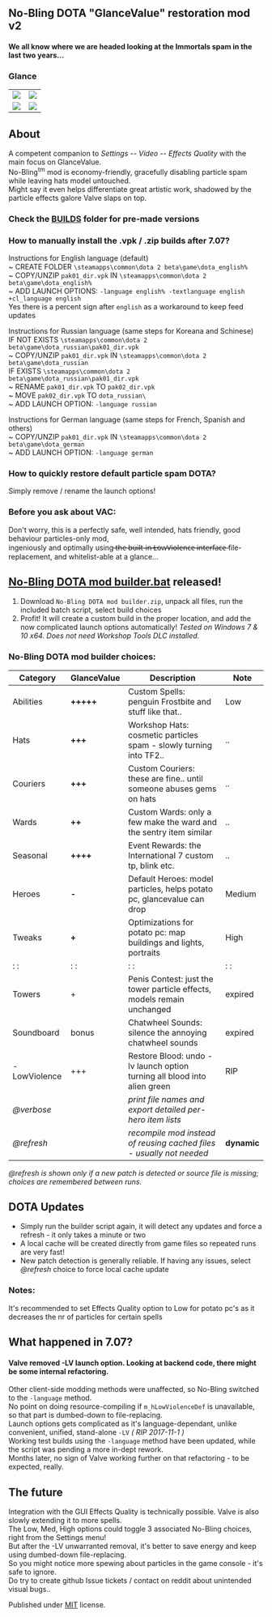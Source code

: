 ## No-Bling DOTA "GlanceValue" restoration mod v2 
#### We all know where we are headed looking at the Immortals spam in the last two years...  
  
### Glance  
<table>  
	<tr>  
		<td><img src="http://i.imgur.com/QhB7BkT.jpg"></td>  
		<td><img src="http://i.imgur.com/hr0lFC4.jpg"></td>  
	</tr>  
	<tr>  
		<td><img src="http://i.imgur.com/kUIQ7Jh.png"></td>  
		<td><img src="http://i.imgur.com/JShyXKs.png"></td>  
	</tr>  
</table>  
  
## About  
A competent companion to *Settings -- Video -- Effects Quality* with the main focus on GlanceValue.  
No-Bling<sup>tm</sup> mod is economy-friendly, gracefully disabling particle spam while leaving hats model untouched.  
Might say it even helps differentiate great artistic work, shadowed by the particle effects galore Valve slaps on top.  

### Check the [BUILDS](https://github.com/No-Bling/DOTA/tree/master/BUILDS) folder for pre-made versions 

### How to manually install the .vpk / .zip builds after 7.07?  
   Instructions for English language (default)  
   ~ CREATE FOLDER `\steamapps\common\dota 2 beta\game\dota_english%`  
   ~ COPY/UNZIP `pak01_dir.vpk` IN `\steamapps\common\dota 2 beta\game\dota_english%`  
   ~ ADD LAUNCH OPTIONS: `-language english% -textlanguage english +cl_language english`  
   Yes there is a percent sign after `english` as a workaround to keep feed updates  
    
   Instructions for Russian language (same steps for Koreana and Schinese)  
   IF NOT EXISTS `\steamapps\common\dota 2 beta\game\dota_russian\pak01_dir.vpk`  
   ~ COPY/UNZIP `pak01_dir.vpk` IN `\steamapps\common\dota 2 beta\game\dota_russian`  
   IF EXISTS `\steamapps\common\dota 2 beta\game\dota_russian\pak01_dir.vpk`  
   ~ RENAME `pak01_dir.vpk` TO `pak02_dir.vpk`  
   ~ MOVE `pak02_dir.vpk` TO `dota_russian\`  
   ~ ADD LAUNCH OPTION: `-language russian`  
    
   Instructions for German language (same steps for French, Spanish and others)  
   ~ COPY/UNZIP `pak01_dir.vpk` IN `\steamapps\common\dota 2 beta\game\dota_german`  
   ~ ADD LAUNCH OPTION: `-language german`  
  
### How to quickly restore default particle spam DOTA?  
Simply remove / rename the launch options!  
  
### Before you ask about VAC:  
Don't worry, this is a perfectly safe, well intended, hats friendly, good behaviour particles-only mod,  
ingeniously and optimally using ̶t̶h̶e̶ ̶b̶u̶i̶l̶t̶-̶i̶n̶ ̶L̶o̶w̶V̶i̶o̶l̶e̶n̶c̶e̶ ̶i̶n̶t̶e̶r̶f̶a̶c̶e̶  file-replacement, and whitelist-able at a glance...  
  
## [No-Bling DOTA mod builder.bat](https://github.com/No-Bling/DOTA/blob/master/No-Bling%20DOTA%20mod%20builder.zip) released!  
1. Download `No-Bling DOTA mod builder.zip`, unpack all files, run the included batch script, select build choices  
2. Profit! It will create a custom build in the proper location, and add the now complicated launch options automatically! 
*Tested on Windows 7 & 10 x64. Does not need Workshop Tools DLC installed.*  
  
### No-Bling DOTA mod builder choices:  
Category       | GlanceValue | Description                                                              | Note  
-------------- | ----------- | ------------------------------------------------------------------------ | ----------  
Abilities      | **+++++**   | Custom Spells: penguin Frostbite and stuff like that..                   |  Low  
Hats           | **+++**     | Workshop Hats: cosmetic particles spam - slowly turning into TF2..       |  ..  
Couriers       | **+++**     | Custom Couriers: these are fine.. until someone abuses gems on hats      |  ..  
Wards          | **++**      | Custom Wards: only a few make the ward and the sentry item similar       |  ..  
Seasonal       | **++++**    | Event Rewards: the International 7 custom tp, blink etc.                 |  ..  
Heroes         | **-**       | Default Heroes: model particles, helps potato pc, glancevalue can drop   |  Medium  
Tweaks         | **+**       | Optimizations for potato pc: map buildings and lights, portraits         |  High  
:            : | :         : | :                                                                      : | :       :  
Towers         | +           | Penis Contest: just the tower particle effects, models remain unchanged  | expired  
Soundboard     | bonus       | Chatwheel Sounds: silence the annoying chatwheel sounds                  | expired  
-LowViolence   | +++         | Restore Blood: undo -lv launch option turning all blood into alien green | RIP  
*@verbose*     |             | *print file names and export detailed per-hero item lists*               |  
*@refresh*     |             | *recompile mod instead of reusing cached files - usually not needed*     | **dynamic**  
  
*@refresh is shown only if a new patch is detected or source file is missing; choices are remembered between runs.*  
  
## DOTA Updates  
- Simply run the builder script again, it will detect any updates and force a refresh - it only takes a minute or two  
- A local cache will be created directly from game files so repeated runs are very fast!  
- New patch detection is generally reliable. If having any issues, select *@refresh* choice to force local cache update   
  
### Notes:  
It's recommended to set Effects Quality option to Low for potato pc's as it decreases the nr of particles for certain spells  
  
## What happened in 7.07?  
#### Valve removed -LV launch option. Looking at backend code, there might be some internal refactoring.  
Other client-side modding methods were unaffected, so No-Bling switched to the `-language` method.  
No point on doing resource-compiling if `m_hLowViolenceDef` is unavailable, so that part is dumbed-down to file-replacing.  
Launch options gets complicated as it's language-dependant, unlike convenient, unified, stand-alone `-LV` _( RIP 2017-11-1 )_  
Working test builds using the `-language` method have been updated, while the script was pending a more in-dept rework.  
Months later, no sign of Valve working further on that refactoring - to be expected, really. 

## The future
Integration with the GUI Effects Quality is technically possible. Valve is also slowly extending it to more spells.  
The Low, Med, High options could toggle 3 associated No-Bling choices, right from the Settings menu!  
But after the -LV unwarranted removal, it's better to save energy and keep using dumbed-down file-replacing.  
So you might notice more spewing about particles in the game console - it's safe to ignore.  
Do try to create github Issue tickets / contact on reddit about unintended visual bugs..  
  
Published under [MIT](LICENSE) license.  
  

